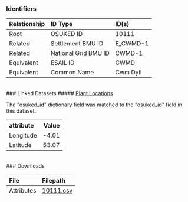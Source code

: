 ### Identifiers

| Relationship   | ID Type              | ID(s)    |
|:---------------|:---------------------|:---------|
| Root           | OSUKED ID            | 10111    |
| Related        | Settlement BMU ID    | E_CWMD-1 |
| Related        | National Grid BMU ID | CWMD-1   |
| Equivalent     | ESAIL ID             | CWMD     |
| Equivalent     | Common Name          | Cwm Dyli |

<br>
### Linked Datasets
##### <a href="https://osuked.github.io/Power-Station-Dictionary/datasets/plant-locations">Plant Locations</a>



The "osuked_id" dictionary field was matched to the "osuked_id" field in this dataset.

| attribute   |   Value |
|:------------|--------:|
| Longitude   |   -4.01 |
| Latitude    |   53.07 |


<br>
### Downloads


| File       | Filepath                                                                              |
|:-----------|:--------------------------------------------------------------------------------------|
| Attributes | [10111.csv](https://osuked.github.io/Power-Station-Dictionary/object_attrs/10111.csv) |

